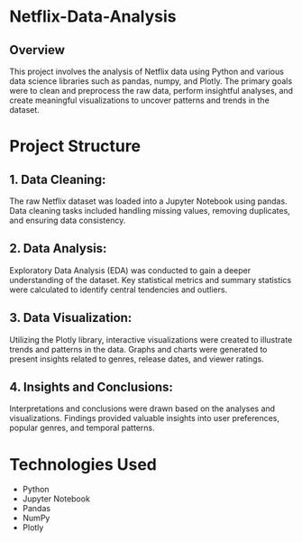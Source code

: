 # Netflix-Data-Analysis
## Overview
This project involves the analysis of Netflix data using Python and various data science libraries such as pandas, numpy, and Plotly. The primary goals were to clean and preprocess the raw data, perform insightful analyses, and create meaningful visualizations to uncover patterns and trends in the dataset.

# Project Structure
## 1. Data Cleaning:

The raw Netflix dataset was loaded into a Jupyter Notebook using pandas.
Data cleaning tasks included handling missing values, removing duplicates, and ensuring data consistency.

## 2. Data Analysis:

Exploratory Data Analysis (EDA) was conducted to gain a deeper understanding of the dataset.
Key statistical metrics and summary statistics were calculated to identify central tendencies and outliers.

## 3. Data Visualization:

Utilizing the Plotly library, interactive visualizations were created to illustrate trends and patterns in the data.
Graphs and charts were generated to present insights related to genres, release dates, and viewer ratings.


## 4. Insights and Conclusions:

Interpretations and conclusions were drawn based on the analyses and visualizations.
Findings provided valuable insights into user preferences, popular genres, and temporal patterns.

# Technologies Used
+ Python
+ Jupyter Notebook
+ Pandas
+ NumPy
+ Plotly
